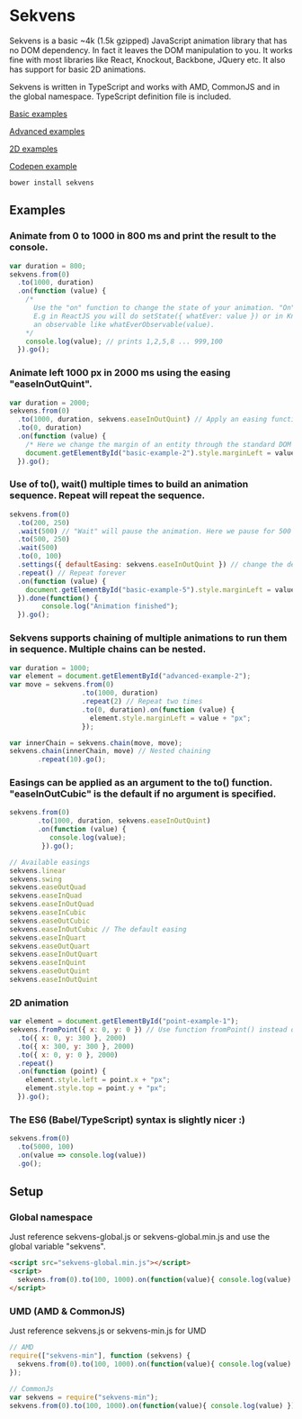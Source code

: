 # Sekvens
Sekvens is a basic ~4k (1.5k gzipped) JavaScript animation library that has no DOM dependency. In fact it leaves the DOM manipulation to you. It works fine with most libraries like React, Knockout, Backbone, JQuery etc. It also has support for basic 2D animations.

Sekvens is written in TypeScript and works with AMD, CommonJS and in the global namespace. TypeScript definition file is included.

[Basic examples ](http://riax.se/sekvens/examples/basic.html)

[Advanced examples ](http://riax.se/sekvens/examples/advanced.html)

[2D examples ](http://riax.se/sekvens/examples/point.html)

[Codepen example ](http://codepen.io/anon/pen/KVVPEy)

``` console
bower install sekvens
```

## Examples

### Animate from 0 to 1000 in 800 ms and print the result to the console. 
```javascript
var duration = 800;
sekvens.from(0)
  .to(1000, duration)
  .on(function (value) {
    /* 
      Use the "on" function to change the state of your animation. "On" will execute on every frame.
      E.g in ReactJS you will do setState({ whatEver: value }) or in KnockoutJS change
      an observable like whatEverObservable(value).
    */
    console.log(value); // prints 1,2,5,8 ... 999,100  
  }).go();
```

### Animate left 1000 px in 2000 ms using the easing "easeInOutQuint".
```javascript
var duration = 2000;
sekvens.from(0)
  .to(1000, duration, sekvens.easeInOutQuint) // Apply an easing function
  .to(0, duration)
  .on(function (value) {
    /* Here we change the margin of an entity through the standard DOM API */
    document.getElementById("basic-example-2").style.marginLeft = value + "px";
  }).go();
```

### Use of to(), wait() multiple times to build an animation sequence. Repeat will repeat the sequence. 
```javascript
sekvens.from(0)
  .to(200, 250)
  .wait(500) // "Wait" will pause the animation. Here we pause for 500 ms
  .to(500, 250)
  .wait(500)
  .to(0, 100)
  .settings({ defaultEasing: sekvens.easeInOutQuint }) // change the default easing function.
  .repeat() // Repeat forever
  .on(function (value) {
    document.getElementById("basic-example-5").style.marginLeft = value + "px";
  }).done(function() {
		console.log("Animation finished");
  }).go();
```

### Sekvens supports chaining of multiple animations to run them in sequence. Multiple chains can be nested.
```javascript
var duration = 1000;
var element = document.getElementById("advanced-example-2");
var move = sekvens.from(0)
                  .to(1000, duration)
                  .repeat(2) // Repeat two times
                  .to(0, duration).on(function (value) {
                    element.style.marginLeft = value + "px";
                  });

var innerChain = sekvens.chain(move, move);
sekvens.chain(innerChain, move) // Nested chaining
       .repeat(10).go(); 
```
### Easings can be applied as an argument to the to() function. "easeInOutCubic" is the default if no argument is specified.
```javascript
sekvens.from(0)
       .to(1000, duration, sekvens.easeInOutQuint)
       .on(function (value) {
          console.log(value);
        }).go();

// Available easings
sekvens.linear
sekvens.swing
sekvens.easeOutQuad
sekvens.easeInQuad
sekvens.easeInOutQuad
sekvens.easeInCubic
sekvens.easeOutCubic
sekvens.easeInOutCubic // The default easing
sekvens.easeInQuart
sekvens.easeOutQuart
sekvens.easeInOutQuart
sekvens.easeInQuint
sekvens.easeOutQuint
sekvens.easeInOutQuint
```

### 2D animation
```javascript
var element = document.getElementById("point-example-1");
sekvens.fromPoint({ x: 0, y: 0 }) // Use function fromPoint() instead of from()
  .to({ x: 0, y: 300 }, 2000)
  .to({ x: 300, y: 300 }, 2000)
  .to({ x: 0, y: 0 }, 2000)
  .repeat()
  .on(function (point) {
    element.style.left = point.x + "px";
    element.style.top = point.y + "px";
  }).go();
```

### The ES6 (Babel/TypeScript) syntax is slightly nicer :)

```javascript
sekvens.from(0)
  .to(5000, 100)
  .on(value => console.log(value))
  .go();
```

## Setup 
### Global namespace
Just reference sekvens-global.js or sekvens-global.min.js and use the global variable "sekvens".
```html
<script src="sekvens-global.min.js"></script>
<script>
  sekvens.from(0).to(100, 1000).on(function(value){ console.log(value) }).go();
</script>
```
### UMD (AMD & CommonJS)
Just reference sekvens.js or sekvens-min.js for UMD
```javascript
// AMD
require(["sekvens-min"], function (sekvens) {
  sekvens.from(0).to(100, 1000).on(function(value){ console.log(value) }).go();
});

// CommonJs
var sekvens = require("sekvens-min");
sekvens.from(0).to(100, 1000).on(function(value){ console.log(value) }).go();
```